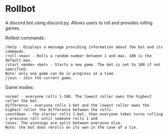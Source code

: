 # Rollbot
A discord bot using discord.py.
Allows users to roll and provides rolling games.


Rollbot commands:

    /help - Displays a message providing information about the bot and its commands.
    /roll <max> - Rolls a random number between 1 and max. 100 is the default max.
    /start <mode> <bet> - Starts a new game. The bet is set to 100 if not specified.
    Note: only one game can be in progress at a time.
    /join - Join the current game.
   
Game modes:

    normal - everyone rolls 1-100. The lowest roller owes the highest roller the bet.
    difference - everyone rolls 1-bet and the lowest roller owes the highest roller the difference between the rolls.
    countdown - the starter rolls 1-bet, then everyone takes turns rolling 1-previous roll until someone rolls 1 and
    loses. The winnings are split between everyone else.
    Note: the bot does rerolls on its own in the case of a tie.
